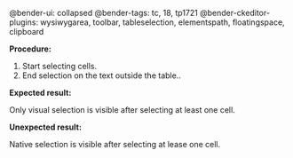 @bender-ui: collapsed
@bender-tags: tc, 18, tp1721
@bender-ckeditor-plugins: wysiwygarea, toolbar, tableselection, elementspath, floatingspace, clipboard

**Procedure:**

1. Start selecting cells.
2. End selection on the text outside the table..

**Expected result:**

Only visual selection is visible after selecting at least one cell.

**Unexpected result:**

Native selection is visible after selecting at lease one cell.


